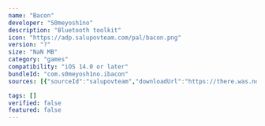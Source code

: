 ```yaml
---
name: "Bacon"
developer: "S0meyosh1no"
description: "Bluetooth toolkit"
icon: "https://adp.salupovteam.com/pal/bacon.png"
version: "?"
size: "NaN MB"
category: "games"
compatibility: "iOS 14.0 or later"
bundleId: "com.s0meyosh1no.ibacon"
sources: [{"sourceId":"salupovteam","downloadUrl":"https://there.was.no.download.url","lastUpdated":null,"size":"NaN MB","isOfficial":false}]

tags: []
verified: false
featured: false
---
```

